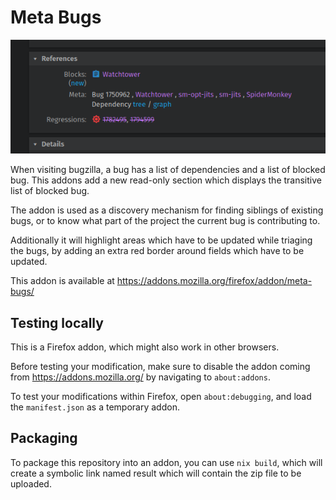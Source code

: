 # Meta Bugs

![alt text](https://github.com/nbp/meta-bugs/blob/master/images/example-01.png?raw=true)

When visiting bugzilla, a bug has a list of dependencies and a list of blocked
bug. This addons add a new read-only section which displays the transitive list
of blocked bug.

The addon is used as a discovery mechanism for finding siblings of existing
bugs, or to know what part of the project the current bug is contributing to.

Additionally it will highlight areas which have to be updated while triaging the
bugs, by adding an extra red border around fields which have to be updated.

This addon is available at https://addons.mozilla.org/firefox/addon/meta-bugs/

## Testing locally

This is a Firefox addon, which might also work in other browsers.

Before testing your modification, make sure to disable the addon coming from
https://addons.mozilla.org/ by navigating to `about:addons`.

To test your modifications within Firefox, open `about:debugging`, and load the
`manifest.json` as a temporary addon.

## Packaging

To package this repository into an addon, you can use `nix build`, which will
create a symbolic link named result which will contain the zip file to be
uploaded.
